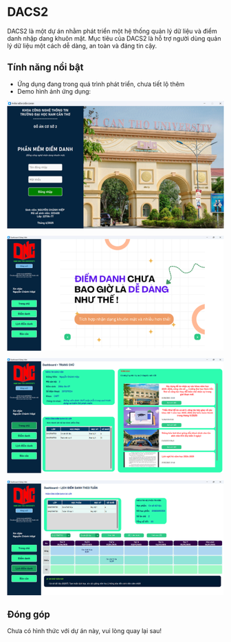 # DACS2

DACS2 là một dự án nhằm phát triển một hệ thống quản lý dữ liệu và điểm danh nhập dang khuôn mặt. Mục tiêu của DACS2 là hỗ trợ người dùng quản lý dữ liệu một cách dễ dàng, an toàn và đáng tin cậy.

## Tính năng nổi bật

- Ứng dụng đang trong quá trình phát triển, chưa tiết lộ thêm
- Demo hình ảnh ứng dụng:

![alt text](image.png)

![alt text](image-1.png)

![alt text](image-2.png)

![alt text](image-3.png)

## Đóng góp

Chưa có hình thức với dự án này, vui lòng quay lại sau!
